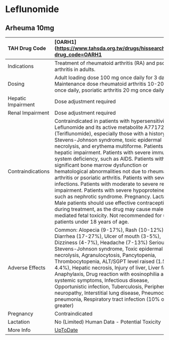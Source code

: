 # Leflunomide

## Arheuma 10mg

| TAH Drug Code      | [OARH1](https://www.tahsda.org.tw/drugs/hissearch.php?drug_code=OARH1                                                                                                                                                                                                                                                                                                                                                                                                                                                                                                                                                                                                                                                                                                                                                                       |
|:-------------------|:--------------------------------------------------------------------------------------------------------------------------------------------------------------------------------------------------------------------------------------------------------------------------------------------------------------------------------------------------------------------------------------------------------------------------------------------------------------------------------------------------------------------------------------------------------------------------------------------------------------------------------------------------------------------------------------------------------------------------------------------------------------------------------------------------------------------------------------------|
| Indications        | Treatment of rheumatoid arthritis (RA) and psoriatic arthritis in adults.                                                                                                                                                                                                                                                                                                                                                                                                                                                                                                                                                                                                                                                                                                                                                                   |
| Dosing             | Adult loading dose 100 mg once daily for 3 days. Maintenance dose rheumatoid arthritis 10-20 mg once daily, psoriatic arthritis 20 mg once daily.                                                                                                                                                                                                                                                                                                                                                                                                                                                                                                                                                                                                                                                                                           |
| Hepatic Impairment | Dose adjustment required                                                                                                                                                                                                                                                                                                                                                                                                                                                                                                                                                                                                                                                                                                                                                                                                                    |
| Renal Impairment   | Dose adjustment required                                                                                                                                                                                                                                                                                                                                                                                                                                                                                                                                                                                                                                                                                                                                                                                                                    |
| Contraindications  | Contraindicated in patients with hypersensitivity to Leflunomide and its active metabolite A771726 (Teriflunomide), especially those with a history of Stevens-Johnson syndrome, toxic epidermal necrolysis, and erythema multiforme. Patients with hepatic impairment. Patients with severe immune system deficiency, such as AIDS. Patients with significant bone marrow dysfunction or hematological abnormalities not due to rheumatoid arthritis or psoriatic arthritis. Patients with severe infections. Patients with moderate to severe renal impairment. Patients with severe hypoproteinemia, such as nephrotic syndrome. Pregnancy. Lactation. Male patients should use effective contraception during treatment, as the drug may cause male-mediated fetal toxicity. Not recommended for use in patients under 18 years of age. |
| Adverse Effects    | Common: Alopecia (9-17%), Rash (10-12%), Diarrhea (17-27%), Ulcer of mouth (3-5%), Dizziness (4-7%), Headache (7-13%) Serious: Stevens-Johnson syndrome, Toxic epidermal necrolysis, Agranulocytosis, Pancytopenia, Thrombocytopenia, ALT/SGPT level raised (1.5-4.4%), Hepatic necrosis, Injury of liver, Liver failure, Anaphylaxis, Drug reaction with eosinophilia and systemic symptoms, Infectious disease, Opportunistic infection, Tuberculosis, Peripheral neuropathy, Interstitial lung disease, Pneumocystis pneumonia, Respiratory tract infection (10% or greater)                                                                                                                                                                                                                                                             |
| Pregnancy          | Contraindicated                                                                                                                                                                                                                                                                                                                                                                                                                                                                                                                                                                                                                                                                                                                                                                                                                             |
| Lactation          | No (Limited) Human Data - Potential Toxicity                                                                                                                                                                                                                                                                                                                                                                                                                                                                                                                                                                                                                                                                                                                                                                                                |
| More Info          | [UpToDate](https://www.uptodate.com/contents/leflunomide-drug-information)                                                                                                                                                                                                                                                                                                                                                                                                                                                                                                                                                                                                                                                                                                                                                                  |

